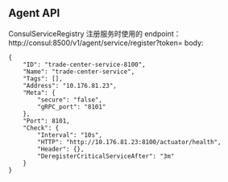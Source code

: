 ## Agent API




ConsulServiceRegistry 注册服务时使用的 endpoint：
http://consul:8500/v1/agent/service/register?token=
body:
```
{
	"ID": "trade-center-service-8100",
	"Name": "trade-center-service",
	"Tags": [],
	"Address": "10.176.81.23",
	"Meta": {
		"secure": "false",
		"gRPC_port": "8101"
	},
	"Port": 8101,
	"Check": {
		"Interval": "10s",
		"HTTP": "http://10.176.81.23:8100/actuator/health",
		"Header": {},
		"DeregisterCriticalServiceAfter": "3m"
	}
}
```